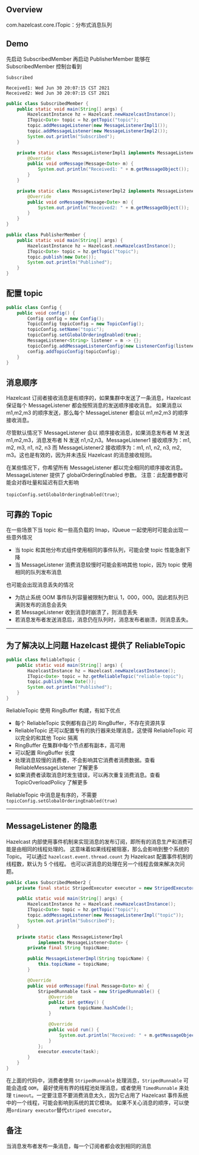 ## Overview 
com.hazelcast.core.ITopic：分布式消息队列

## Demo
先启动 SubscribedMember 再启动 PublisherMember 能够在 SubscribedMember 控制台看到  

```
Subscribed

Received1: Wed Jun 30 20:07:15 CST 2021
Received2: Wed Jun 30 20:07:15 CST 2021
```

```java
public class SubscribedMember {
    public static void main(String[] args) {
        HazelcastInstance hz = Hazelcast.newHazelcastInstance();
        ITopic<Date> topic = hz.getTopic("topic");
        topic.addMessageListener(new MessageListenerImpl1());
        topic.addMessageListener(new MessageListenerImpl2());
        System.out.println("Subscribed");
    }

    private static class MessageListenerImpl1 implements MessageListener<Date> {
        @Override
        public void onMessage(Message<Date> m) {
            System.out.println("Received1: " + m.getMessageObject());
        }
    }

    private static class MessageListenerImpl2 implements MessageListener<Date> {
        @Override
        public void onMessage(Message<Date> m) {
            System.out.println("Received2: " + m.getMessageObject());
        }
    }
}
```

```java
public class PublisherMember {
    public static void main(String[] args) {
        HazelcastInstance hz = Hazelcast.newHazelcastInstance();
        ITopic<Date> topic = hz.getTopic("topic");
        topic.publish(new Date());
        System.out.println("Published");
    }
}
```

## 配置 topic
```java
public class Config {
    public void config() {
        Config config = new Config();
        TopicConfig topicConfig = new TopicConfig();
        topicConfig.setName("topic");
        topicConfig.setGlobalOrderingEnabled(true);
        MessageListener<String> listener = m -> {};
        topicConfig.addMessageListenerConfig(new ListenerConfig(listener));
        config.addTopicConfig(topicConfig);
    }
}
```
## 消息顺序
Hazelcast 订阅者接收消息是有顺序的，如果集群中发送了一条消息，Hazelcast 保证每个 MessageListener 都会按照消息的发送顺序接收消息。
如果消息以 m1,m2,m3 的顺序发送，那么每个 MessageListener 都会以 m1,m2,m3 的顺序接收消息。  

尽管默认情况下 MessageListener 会以
顺序接收消息，如果消息发布者 M 发送 m1,m2,m3，消息发布者 N 发送 n1,n2,n3。MessageListener1 接收顺序为：m1, m2, m3, n1, n2, n3
而 MessageListener2 接收顺序为：m1, n1, n2, n3, m2, m3。这也是有效的，因为并未违反 Hazelcast 的消息接收规则。

在某些情况下，你希望所有 MessageListener 都以完全相同的顺序接收消息。MessageListener 提供了 globalOrderingEnabled 参数。
注意：此配置参数可能会对吞吐量和延迟有巨大影响

`topicConfig.setGlobalOrderingEnabled(true)`;

## 可靠的 Topic
在一些场景下当 topic 和一些高负载的 Imap，IQueue 一起使用时可能会出现一些意外情况
* 当 topic 和其他分布式组件使用相同的事件队列，可能会使 topic 性能急剧下降
* 当 MessageListener 消费消息较慢时可能会影响其他 topic，因为 topic 使用相同的队列发布消息
 
也可能会出现消息丢失的情况
* 为防止系统 OOM 事件队列容量被限制为默认 1，000，000。因此若队列已满则发布的消息会丢失
* 若 MessageListener 收到消息时崩溃了，则消息丢失
* 若消息发布者发送消息后，消息仍在队列时，消息发布者崩溃，则消息丢失。
---
    
## 为了解决以上问题 Hazelcast 提供了 ReliableTopic

```java
public class ReliableTopic {
    public static void main(String[] args) {
        HazelcastInstance hz = Hazelcast.newHazelcastInstance();
        ITopic<Date> topic = hz.getReliableTopic("reliable-topic");
        topic.publish(new Date());
        System.out.println("Published");
    }
}
```

ReliableTopic 使用 RingBuffer 构建，有如下优点
* 每个 ReliableTopic 实例都有自己的 RingBuffer，不存在资源共享
* ReliableTopic 还可以配置专有的执行器来处理消息，这使得 ReliableTopic 可以完全的和其他 Topic 隔离
* RingBuffer 在集群中每个节点都有副本，高可用
* 可以配置 RingBuffer 长度
* 处理消息较慢的消费者，不会影响其它消费者消费数据。查看 ReliableMessageListener 了解更多
* 如果消费者读取消息时发生错误，可以再次重复消费消息。查看 TopicOverloadPolicy 了解更多

ReliableTopic 中消息是有序的，不需要  `topicConfig.setGlobalOrderingEnabled(true)`

---
## MessageListener 的隐患
Hazelcast 内部使用事件机制来实现消息的发布订阅，即所有的消息生产和消费可能是由相同的线程处理的。
这意味着如果线程被阻塞，那么会影响到整个系统的 Topic。
可以通过 `hazelcast.event.thread.count` 为 Hazelcast 配置事件机制的线程数，默认为 5 个线程。
也可以讲消息的处理在另一个线程去做来解决次问题。

```java
public class SubscribedMember2 {
    private final static StripedExecutor executor = new StripedExecutor();

    public static void main(String[] args) {
        HazelcastInstance hz = Hazelcast.newHazelcastInstance();
        ITopic<Date> topic = hz.getTopic("topic");
        topic.addMessageListener(new MessageListenerImpl("topic"));
        System.out.println("Subscribed");
    }

    private static class MessageListenerImpl
            implements MessageListener<Date> {
        private final String topicName;

        public MessageListenerImpl(String topicName) {
            this.topicName = topicName;
        }

        @Override
        public void onMessage(final Message<Date> m) {
            StripedRunnable task = new StripedRunnable() {
                @Override
                public int getKey() {
                    return topicName.hashCode();
                }

                @Override
                public void run() {
                    System.out.println("Received: " + m.getMessageObject());
                }
            };
            executor.execute(task);
        }
    }
}
```

在上面的代码中，消费者使用 `StripedRunnable` 处理消息，`StripedRunnable` 可能会造成 `OOM`，
最好使用有界的线程池处理消息，或者使用 `TimedRunnable` 来处理 `timeout`。一定要注意不要消费消息太久，因为它占用了
Hazelcast 事件系统中的一个线程，可能会影响到系统的其它模块。
如果不关心消息的顺序，可以使用`ordinary executor`替代`striped executor`。

## 备注
当消息发布者发布一条消息，每一个订阅者都会收到相同的消息